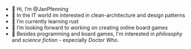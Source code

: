 - 👋 Hi, I’m @JanPfenning
- 👀 In the IT world im interested in clean-architecture and design patterns
- 🌱 I’m currently learning rust 
- 💞️ I’m looking forward to working on creating online board games
- 💭 Besides programming and board games, I'm interested in *philosophy* and *science fiction* - especially *Doctor Who*.

<!---
JanPfenning/JanPfenning is a ✨ special ✨ repository because its `README.md` (this file) appears on your GitHub profile.
You can click the Preview link to take a look at your changes.
--->
